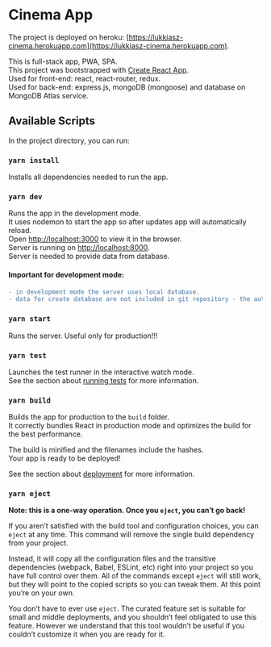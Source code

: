 # Cinema App

The project is deployed on heroku: [https://lukkiasz-cinema.herokuapp.com](https://lukkiasz-cinema.herokuapp.com).

This is full-stack app, PWA, SPA.<br />
This project was bootstrapped with [Create React App](https://github.com/facebook/create-react-app).<br />
Used for front-end: react, react-router, redux.<br />
Used for back-end: express.js, mongoDB (mongoose) and database on MongoDB Atlas service.

## Available Scripts

In the project directory, you can run:

### `yarn install`

Installs all dependencies needed to run the app.

### `yarn dev`

Runs the app in the development mode.<br />
It uses nodemon to start the app so after updates app will automatically reload.<br />
Open [http://localhost:3000](http://localhost:3000) to view it in the browser.<br />
Server is running on [http://localhost:8000](http://localhost:8000). <br /> 
Server is needed to provide data from database.

#### Important for development mode:
```diff 
- in development mode the server uses local database.
- data for create database are not included in git repository - the author has them. To see how they work look at published version.
```

### `yarn start`

Runs the server. Useful only for production!!!<br />

### `yarn test`

Launches the test runner in the interactive watch mode.<br />
See the section about [running tests](https://facebook.github.io/create-react-app/docs/running-tests) for more information.

### `yarn build`

Builds the app for production to the `build` folder.<br />
It correctly bundles React in production mode and optimizes the build for the best performance.

The build is minified and the filenames include the hashes.<br />
Your app is ready to be deployed!

See the section about [deployment](https://facebook.github.io/create-react-app/docs/deployment) for more information.

### `yarn eject`

**Note: this is a one-way operation. Once you `eject`, you can’t go back!**

If you aren’t satisfied with the build tool and configuration choices, you can `eject` at any time. This command will remove the single build dependency from your project.

Instead, it will copy all the configuration files and the transitive dependencies (webpack, Babel, ESLint, etc) right into your project so you have full control over them. All of the commands except `eject` will still work, but they will point to the copied scripts so you can tweak them. At this point you’re on your own.

You don’t have to ever use `eject`. The curated feature set is suitable for small and middle deployments, and you shouldn’t feel obligated to use this feature. However we understand that this tool wouldn’t be useful if you couldn’t customize it when you are ready for it.